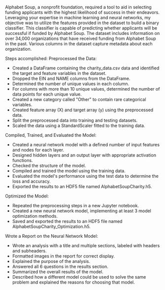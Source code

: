 Alphabet Soup, a nonprofit foundation, required a tool to aid in selecting funding applicants with the highest likelihood of success in their endeavors. Leveraging your expertise in machine learning and neural networks, my objective was to utilize the features provided in the dataset to build a binary classifier. This classifier is capable of predicting whether applicants will be successful if funded by Alphabet Soup.
The dataset includes information on over 34,000 organizations that have received funding from Alphabet Soup in the past. Various columns in the dataset capture metadata about each organization.

Steps accomplished:
Preprocessed the Data:
- Created a DataFrame containing the charity_data.csv data and identified the target and feature variables in the dataset.
- Dropped the EIN and NAME columns from the DataFrame.
- Determined the number of unique values in each column.
- For columns with more than 10 unique values, determined the number of data points for each unique value.
- Created a new category called "Other" to contain rare categorical variables.
- Created feature array (X) and target array (y) using the preprocessed data.
- Split the preprocessed data into training and testing datasets.
- Scaled the data using a StandardScaler fitted to the training data.

Compiled, Trained, and Evaluated the Model:
- Created a neural network model with a defined number of input features and nodes for each layer.
- Designed hidden layers and an output layer with appropriate activation functions.
- Checked the structure of the model.
- Compiled and trained the model using the training data.
- Evaluated the model's performance using the test data to determine the loss and accuracy.
- Exported the results to an HDF5 file named AlphabetSoupCharity.h5.

Optimized the Model:
- Repeated the preprocessing steps in a new Jupyter notebook.
- Created a new neural network model, implementing at least 3 model optimization methods.
- Saved and exported the results to an HDF5 file named AlphabetSoupCharity_Optimization.h5.

Wrote a Report on the Neural Network Model:
- Wrote an analysis with a title and multiple sections, labeled with headers and subheaders.
- Formatted images in the report for correct display.
- Explained the purpose of the analysis.
- Answered all 6 questions in the results section.
- Summarized the overall results of the model.
- Described how a different model could be used to solve the same problem and explained the reasons for choosing that model.

